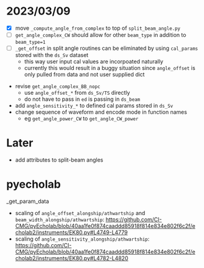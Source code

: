 # 2023/03/09
- [x] move `_compute_angle_from_complex` to top of `split_beam_angle.py`
- [ ] `get_angle_complex_CW` should allow for other `beam_type` in addition to `beam_type=1`
- [ ] `_get_offset` in split angle routines can be eliminated by using `cal_params` stored with the `ds_Sv` dataset
    - this way user input cal values are incorpoated naturally
    - currently this would result in a buggy situation since `angle_offset` is only pulled from data and not user supplied dict
- revise `get_angle_complex_BB_nopc`
    - use `angle_offset_*` from `ds_Sv/TS` directly
    - do not have to pass in `ed` is passing in `ds_beam`
- add `angle_sensitivity_*` to defined cal params stored in `ds_Sv`
- change sequence of waveform and encode mode in function names
    - eg `get_angle_power_CW` to `get_angle_CW_power`


# Later
- add attributes to split-beam angles



# pyecholab
_get_param_data
- scaling of `angle_offset_alongship/athwartship` and `beam_width_alongship/athwartship`: https://github.com/CI-CMG/pyEcholab/blob/40aa1fe0f874caaddd85918f814e834e802f6c2f/echolab2/instruments/EK80.py#L4749-L4779
- scaling of `angle_sensitivity_alongship/athwartship`: https://github.com/CI-CMG/pyEcholab/blob/40aa1fe0f874caaddd85918f814e834e802f6c2f/echolab2/instruments/EK80.py#L4782-L4820